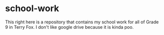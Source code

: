 # school-work

This right here is a repository that contains my school work for all of Grade 9 in Terry Fox.
I don't like google drive because it is kinda poo.
